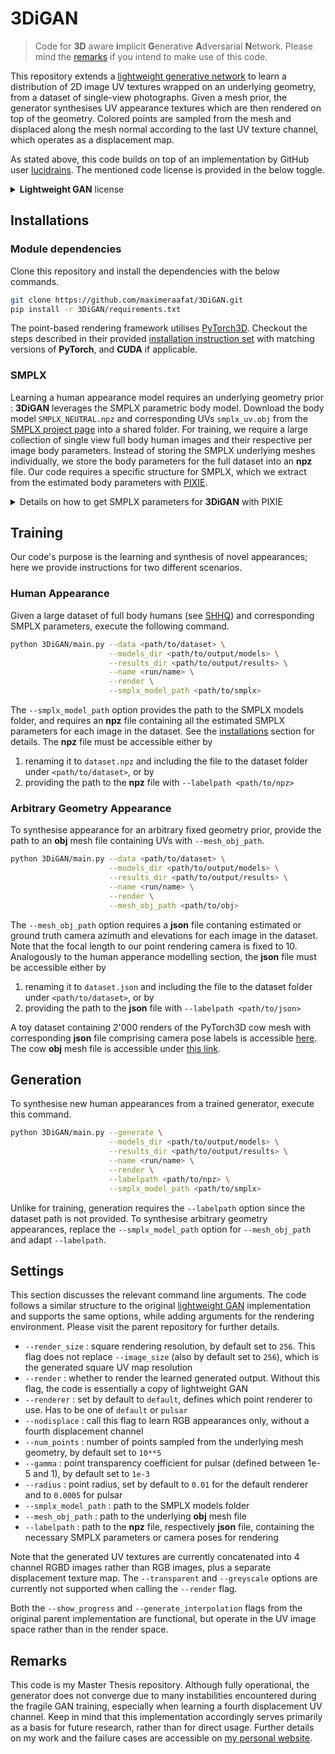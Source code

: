 # 3DiGAN

> Code for **3D** aware **i**mplicit **G**enerative **A**dversarial **N**etwork. Please mind the [remarks](#remarks) if you intend to make use of this code.

This repository extends a [lightweight generative network](https://github.com/lucidrains/lightweight-gan) to learn a distribution of 2D image UV textures wrapped on an underlying geometry, from a dataset of single-view photographs. Given a mesh prior, the generator synthesises UV appearance textures which are then rendered on top of the geometry. Colored points are sampled from the mesh and displaced along the mesh normal according to the last UV texture channel, which operates as a displacement map.

As stated above, this code builds on top of an implementation by GitHub user [lucidrains](https://github.com/lucidrains). The mentioned code license is provided in the below toggle.

<details>
<summary> <b>Lightweight GAN</b> license </summary>

```markdown
MIT License

Copyright (c) 2021 Phil Wang

Permission is hereby granted, free of charge, to any person obtaining a copy
of this software and associated documentation files (the "Software"), to deal
in the Software without restriction, including without limitation the rights
to use, copy, modify, merge, publish, distribute, sublicense, and/or sell
copies of the Software, and to permit persons to whom the Software is
furnished to do so, subject to the following conditions:

The above copyright notice and this permission notice shall be included in all
copies or substantial portions of the Software.

THE SOFTWARE IS PROVIDED "AS IS", WITHOUT WARRANTY OF ANY KIND, EXPRESS OR
IMPLIED, INCLUDING BUT NOT LIMITED TO THE WARRANTIES OF MERCHANTABILITY,
FITNESS FOR A PARTICULAR PURPOSE AND NONINFRINGEMENT. IN NO EVENT SHALL THE
AUTHORS OR COPYRIGHT HOLDERS BE LIABLE FOR ANY CLAIM, DAMAGES OR OTHER
LIABILITY, WHETHER IN AN ACTION OF CONTRACT, TORT OR OTHERWISE, ARISING FROM,
OUT OF OR IN CONNECTION WITH THE SOFTWARE OR THE USE OR OTHER DEALINGS IN THE
SOFTWARE.
```
</details>


## Installations

### Module dependencies

Clone this repository and install the dependencies with the below commands.
```bash
git clone https://github.com/maximeraafat/3DiGAN.git
pip install -r 3DiGAN/requirements.txt
```

The point-based rendering framework utilises [PyTorch3D](https://pytorch3d.org). Checkout the steps described in their provided [installation instruction set](https://github.com/facebookresearch/pytorch3d/blob/main/INSTALL.md) with matching versions of **PyTorch**, and **CUDA** if applicable.

### SMPLX
Learning a human appearance model requires an underlying geometry prior : **3DiGAN** leverages the SMPLX parametric body model. Download the body model `SMPLX_NEUTRAL.npz` and corresponding UVs `smplx_uv.obj` from the [SMPLX project page](https://smpl-x.is.tue.mpg.de) into a shared folder. For training, we require a large collection of single view full body human images and their respective per image body parameters. Instead of storing the SMPLX underlying meshes individually, we store the body parameters for the full dataset into an **npz** file. Our code requires a specific structure for SMPLX, which we extract from the estimated body parameters with [PIXIE](https://github.com/YadiraF/PIXIE).

<details>
<summary> Details on how to get SMPLX parameters for <b>3DiGAN</b> with PIXIE  </summary>

Our code expects a **npz** file containing a list of 8 tensors : `['global_orient', 'body_pose', 'jaw_pose', 'left_hand_pose', 'right_hand_pose', 'expression', 'betas', 'cam']`. All per subject parameters are obtained from the PIXIE output in the following way.

```python
import numpy as np

params = np.load(<name>_param.pkl, allow_pickle=True)
prediction = np.load(<name>_prediction.pkl, allow_pickle=True)

global_orient = params['global_pose']
body_pose = params['body_pose']
jaw_pose = params['jaw_pose']
left_hand_pose = params['left_hand_pose']
right_hand_pose = params['right_hand_pose']
expression = params['exp'][:10]
betas = params['shape'][:10]
cam = prediction['cam']
```

`<name>_param.pkl` and `<name>_prediction.pkl` are the respective PIXIE outputs for a given image. Finally, the SMPLX parameters are concatenated together for all subjects in the training dataset of interest. For instance, the final global orientation shape will be `global_orient.shape = (num_subjects, 1, 3, 3)`, where the equivalent shape for one single SMPLX body is `(1, 3, 3)`. An example of SMPLX parameters extracted with PIXIE for version 1.0 of the [SHHQ](https://github.com/stylegan-human/StyleGAN-Human/blob/main/docs/Dataset.md) dataset, containing 40'000 images of high-quality full-body humans, is accessible [here](https://drive.google.com/file/d/1SoPnvbPv4oxuLJw3yP8J4-fnHuyRqTnj/view?usp=share_link).
</details>


## Training

Our code's purpose is the learning and synthesis of novel appearances; here we provide instructions for two different scenarios.

### Human Appearance

Given a large dataset of full body humans (see [SHHQ](https://github.com/stylegan-human/StyleGAN-Human/blob/main/docs/Dataset.md)) and corresponding SMPLX parameters, execute the following command.

```bash
python 3DiGAN/main.py --data <path/to/dataset> \
                      --models_dir <path/to/output/models> \
                      --results_dir <path/to/output/results> \
                      --name <run/name> \
                      --render \
                      --smplx_model_path <path/to/smplx>
```

The `--smplx_model_path` option provides the path to the SMPLX models folder, and requires an **npz** file containing all the estimated SMPLX parameters for each image in the dataset. See the [installations](#installations) section for details. The **npz** file must be accessible either by

1. renaming it to `dataset.npz` and including the file to the dataset folder under `<path/to/dataset>`, or by
2. providing the path to the **npz** file with `--labelpath <path/to/npz>`

### Arbitrary Geometry Appearance

To synthesise appearance for an arbitrary fixed geometry prior, provide the path to an **obj** mesh file containing UVs with `--mesh_obj_path`.

```bash
python 3DiGAN/main.py --data <path/to/dataset> \
                      --models_dir <path/to/output/models> \
                      --results_dir <path/to/output/results> \
                      --name <run/name> \
                      --render \
                      --mesh_obj_path <path/to/obj>
```

The `--mesh_obj_path` option requires a **json** file contaning estimated or ground truth camera azimuth and elevations for each image in the dataset. Note that the focal length to our point rendering camera is fixed to 10. Analogously to the human apperance modelling section, the **json** file must be accessible either by

1. renaming it to `dataset.json` and including the file to the dataset folder under `<path/to/dataset>`, or by
2. providing the path to the **json** file with `--labelpath <path/to/json>`

A toy dataset containing 2'000 renders of the PyTorch3D cow mesh with corresponding **json** file  comprising camera pose labels is accessible [here](https://drive.google.com/file/d/1xvLTY2hiVhkrYXl3UQxLDmpsotxvWExo/view?usp=share_link). The cow **obj** mesh file is accessible under [this link](https://dl.fbaipublicfiles.com/pytorch3d/data/cow_mesh/cow.obj).


## Generation

To synthesise new human appearances from a trained generator, execute this command.

```bash
python 3DiGAN/main.py --generate \
                      --models_dir <path/to/output/models> \
                      --results_dir <path/to/output/results> \
                      --name <run/name> \
                      --render \
                      --labelpath <path/to/npz> \
                      --smplx_model_path <path/to/smplx>
```

Unlike for training, generation requires the `--labelpath` option since the dataset path is not provided. To synthesise arbitrary geometry appearances, replace the `--smplx_model_path` option for `--mesh_obj_path` and adapt `--labelpath`.

## Settings

This section discusses the relevant command line arguments. The code follows a similar structure to the original [lightweight GAN](https://github.com/lucidrains/lightweight-gan) implementation and supports the same options, while adding arguments for the rendering environment. Please visit the parent repository for further details.

* `--render_size` : square rendering resolution, by default set to `256`. This flag does not replace `--image_size` (also by default set to `256`), which is the generated square UV map resolution
* `--render` : whether to render the learned generated output. Without this flag, the code is essentially a copy of lightweight GAN
* `--renderer` : set by default to `default`, defines which point renderer to use. Has to be one of `default` or `pulsar`
* `--nodisplace` : call this flag to learn RGB appearances only, without a fourth displacement channel
* `--num_points` : number of points sampled from the underlying mesh geometry, by default set to `10**5`
* `--gamma` : point transparency coefficient for pulsar (defined between 1e-5 and 1), by default set to `1e-3`
* `--radius` : point radius, set by default to `0.01` for the default renderer and to `0.0005` for pulsar
* `--smplx_model_path` : path to the SMPLX models folder
* `--mesh_obj_path` : path to the underlying **obj** mesh file
* `--labelpath` : path to the **npz** file, respectively **json** file, containing the necessary SMPLX parameters or camera poses for rendering

Note that the generated UV textures are currently concatenated into 4 channel RGBD images rather than RGB images, plus a separate displacement texture map. The `--transparent` and `--greyscale` options are currently not supported when calling the `--render` flag.

Both the `--show_progress` and `--generate_interpolation` flags from the original parent implementation are functional, but operate in the UV image space rather than in the render space.


## Remarks

This code is my Master Thesis repository. Although fully operational, the generator does not converge due to many instabilities encountered during the fragile GAN training, especially when learning a fourth displacement UV channel. Keep in mind that this implementation accordingly serves primarily as a basis for future research, rather than for direct usage. Further details on my work and the failure cases are accessible on [my personal website](https://maximeraafat.github.io/projects/master_thesis).

